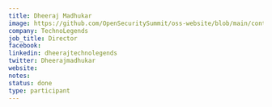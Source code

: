 ```yaml
---
title: Dheeraj Madhukar
image: https://github.com/OpenSecuritySummit/oss-website/blob/main/content/participant/images/dheeraj.jpg?raw=true
company: TechnoLegends
job_title: Director
facebook:
linkedin: dheerajtechnolegends
twitter: Dheerajmadhukar
website:
notes:
status: done
type: participant
---
```


